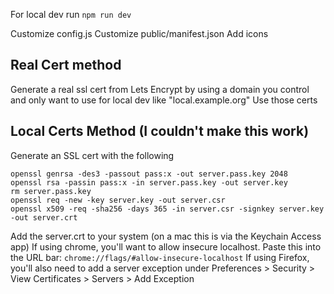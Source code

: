 For local dev run ```npm run dev```

Customize config.js
Customize public/manifest.json
Add icons

## Real Cert method
Generate a real ssl cert from Lets Encrypt by using a domain you control and only want to use for local dev like "local.example.org"
Use those certs

## Local Certs Method (I couldn't make this work)
Generate an SSL cert with the following
```
openssl genrsa -des3 -passout pass:x -out server.pass.key 2048
openssl rsa -passin pass:x -in server.pass.key -out server.key
rm server.pass.key
openssl req -new -key server.key -out server.csr
openssl x509 -req -sha256 -days 365 -in server.csr -signkey server.key -out server.crt
```

Add the server.crt to your system (on a mac this is via the Keychain Access app)
If using chrome, you'll want to allow insecure localhost. Paste this into the URL bar: ```chrome://flags/#allow-insecure-localhost```
If using Firefox, you'll also need to add a server exception under Preferences > Security > View Certificates > Servers > Add Exception
